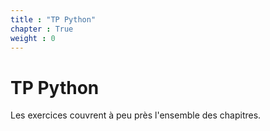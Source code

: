 ```yaml
---
title : "TP Python"
chapter : True
weight : 0
---
```




# TP Python



Les exercices couvrent à peu près l'ensemble des chapitres.